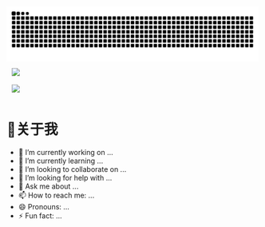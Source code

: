 <picture>
  <source media="(prefers-color-scheme: dark)" srcset="https://raw.githubusercontent.com/Lambdua/Lambdua/output/github-contribution-grid-snake-dark.svg">
  <source media="(prefers-color-scheme: light)" srcset="https://raw.githubusercontent.com/Lambdua/Lambdua/output/github-contribution-grid-snake.svg">
  <img alt="github contribution grid snake animation" src="https://raw.githubusercontent.com/Lambdua/Lambdua/output/github-contribution-grid-snake.svg">
</picture>

<div style="display: flex; justify-content: space-between; align-items: center; padding: 10px;">
    <div >
        <img height="170px" src="https://github-readme-stats.vercel.app/api/top-langs/?username=Lambdua&layout=compact&langs_count=8" />
    <p> </p>
         <img height="170px" src="https://github-readme-streak-stats.herokuapp.com/?user=Lambdua" />
    </div>
</div>



# 🥱关于我

- 🔭 I’m currently working on ...
- 🌱 I’m currently learning ...
- 👯 I’m looking to collaborate on ...
- 🤔 I’m looking for help with ...
- 💬 Ask me about ...
- 📫 How to reach me: ...
- 😄 Pronouns: ...
- ⚡ Fun fact: ...

